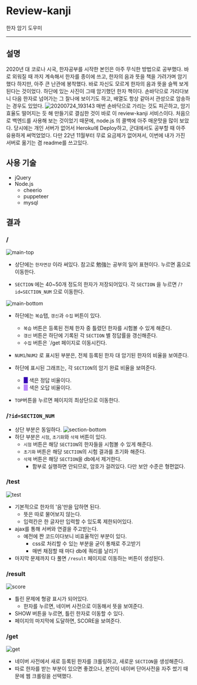 # Review-kanji

한자 암기 도우미

---

## 설명

 2020년 대 코로나 시국, 한자공부를 시작한 본인은 아주 무식한 방법으로 공부했다. 바로 외워질 때 까지 계속해서 한자를 종이에 쓰고, 한자의 음과 뜻을 책을 가려가며 암기했다 하지만, 아주 큰 난관에 봉착했다. 바로 자신도 모르게 한자의 음과 뜻을 슬쩍 보게된다는 것이었다. 하단에 있는 사진이 그때 암기했던 한자 책이다. 손바닥으로 가리다보니 다음 한자로 넘어가는 그 찰나에 보이기도 하고, 배열도 항상 같아서 관성으로 암송하는 경우도 있었다. 
![20200724_193143](https://user-images.githubusercontent.com/57629885/212472257-74c7819a-f6a7-4e84-bcf7-3deb321d21f0.jpg)
 매번 손바닥으로 가리는 것도 피곤하고, 암기 효율도 떨어지는 듯 해 만들기로 결심한 것이 바로 이 review-kanji 서비스이다. 처음으로 백엔드를 사용해 보는 것이었기 때문에, node.js 의 콜백에 아주 매운맛을 많이 보았다. 당시에는 개인 서버가 없어서 Heroku에 Deploy하고, 군대에서도 공부할 때 아주 유용하게 써먹었었다. 다만 22년 11월부터 무료 요금제가 없어져서, 이번에 내가 가진 서버로 옮기는 겸 readme를 쓰고있다.



## 사용 기술

- jQuery
- Node.js
  - cheerio 
  - puppeteer 
  - mysql

## 결과

### / 


![main-top](https://user-images.githubusercontent.com/57629885/212472299-257917c6-54da-4f28-a6c9-37ec47cdf3b4.png)
- 상단에는 `한자면강` 이라 써있다. 참고로 勉強는 공부의 일어 표현이다. 누르면 홈으로 이동한다.

- `SECTION` 에는 40~50개 정도의 한자가 저장되어있다. 각 `SECTION` 을 누르면 /`?id=SECTION_NUM` 으로 이동한다.

  
![main-bottom](https://user-images.githubusercontent.com/57629885/212472297-170fc0d0-0901-42f6-b025-c42e07c737ac.png)
- 하단에는 `복습`탭, `갱신`과 `수집` 버튼이 있다.
  - `복습` 버튼은 등록된 전체 한자 중 틀렸던 한자를 시험볼 수 있게 해준다.
  - `갱신` 버튼은 하단에 기록된 각 `SECTION` 별 정답률을 갱신해준다.
  - `수집` 버튼은 `/get 페이지로 이동시킨다.

- `NUM1`/`NUM2` 로 표시된 부분은, 전체 등록된 한자 대 암기된 한자의 비율을 보여준다.
- 하단에 표시된 그래프는, 각 `SECTION`의 암기 완료 비율을 보여준다.
  - <span style="background-color:rgb(55, 0, 179)">   </span> 색은 정답 비율이다.
  - <span style="background-color:rgb(187, 134, 252)">   </span> 색은 오답 비율이다.
- `TOP`버튼을 누르면 페이지의 최상단으로 이동한다.

### /`?id=SECTION_NUM`

- 상단 부분은 동일하다.
![section-bottom](https://user-images.githubusercontent.com/57629885/212472301-1dab8b9b-79d7-493a-953b-4f88e3ed06bb.png)
- 하단 부분은 `시험`, `초기화`와 `삭제` 버튼이 있다.
  - `시험` 버튼은 해당 `SECTION`의 한자들을 시험볼 수 있게 해준다.
  - `초기화` 버튼은 해당 `SECTION`의 시험 결과를 초기화 해준다.
  - `삭제` 버튼은 해당 `SECTION`을 db에서 제거한다. 
    - 함부로 실행하면 안되므로, 암호가 걸려있다. 다만 보안 수준은 형편없다.

### /test
![test](https://user-images.githubusercontent.com/57629885/212472303-94285331-1e1e-4389-a2fa-df5bc85c91c2.gif)
- 기본적으로 한자의 '음'만을 답하면 된다.
  - 뜻은 따로 물어보지 않는다.
  - 입력칸은 한 글자만 입력할 수 있도록 제한되어있다.
- ajax를 통해 서버와 연결을 주고받는다.
  - 예전에 짠 코드이다보니 비효율적인 부분이 있다.
    - css로 처리할 수 있는 부분을 굳이 통채로 주고받기
    - 매번 채점할 때 마다 db에 쿼리를 날리기
- 마지막 문제까지 다 풀면 `/result` 페이지로 이동하는 버튼이 생성된다.

### /result 
![score](https://user-images.githubusercontent.com/57629885/212472300-2afc5801-68c1-4c12-a3d0-7a69b1f0f9be.gif)
- 틀린 문제에 형광 표시가 되어있다.
  - 한자를 누르면, 네이버 사전으로 이동해서 뜻을 보여준다.
- SHOW 버튼을 누르면, 틀린 한자로 이동할 수 있다.
- 페이지의 마지막에 도달하면, SCORE을 보여준다.

### /get
![get](https://user-images.githubusercontent.com/57629885/212472296-6c9bf4a3-b8db-4542-bbe0-f2ec7a16ae4f.gif)
- 네이버 사전에서 새로 등록된 한자를 크롤링하고, 새로운 `SECTION`을 생성해준다.
- 따로 한자를 받는 부분이 있으면 좋겠으나, 본인이 네이버 단어사전을 자주 썼기 때문에 웹 크롤링을 선택했다.


